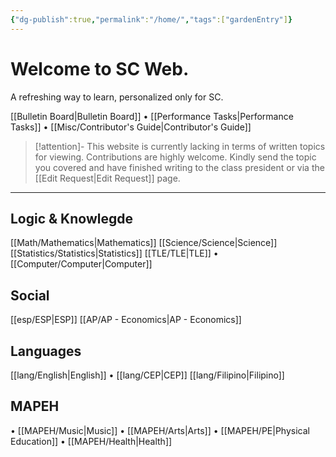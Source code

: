 ```yaml
---
{"dg-publish":true,"permalink":"/home/","tags":["gardenEntry"]}
---
```



# Welcome to SC Web.
A refreshing way to learn, personalized only for SC.

[[Bulletin Board\|Bulletin Board]] • [[Performance Tasks\|Performance Tasks]] • [[Misc/Contributor's Guide\|Contributor's Guide]]

>[!attention]- This website is currently lacking in terms of written topics for viewing.
>Contributions are highly welcome. Kindly send the topic you covered and have finished writing to the class president or via the [[Edit Request\|Edit Request]] page.

***

## Logic & Knowlegde
[[Math/Mathematics\|Mathematics]]
[[Science/Science\|Science]]
[[Statistics/Statistics\|Statistics]]
[[TLE/TLE\|TLE]]
• [[Computer/Computer\|Computer]]

## Social
[[esp/ESP\|ESP]]
[[AP/AP - Economics\|AP - Economics]]

## Languages
[[lang/English\|English]]
• [[lang/CEP\|CEP]]
[[lang/Filipino\|Filipino]]

## MAPEH
• [[MAPEH/Music\|Music]]
• [[MAPEH/Arts\|Arts]]
• [[MAPEH/PE\|Physical Education]]
• [[MAPEH/Health\|Health]]